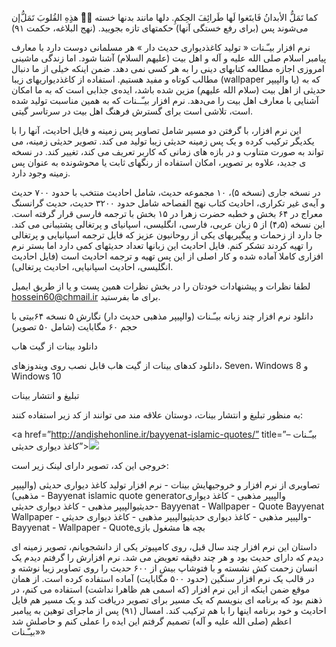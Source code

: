 إن‎‏َّ هذِِهِ القُلوبَ تَمَلُّ‏‏‎ُّ کما تَمَلُّ الأبدانُ فَابتَغوا لَها طَرائِفَ الحِکمِ.
دلها مانند بدنها خسته می‌شوند پس (برای رفع خستگی آنها) حکمتهای تازه بجویید. (نهج البلاغه، حکمت ۹۱)

نرم افزار بیـّـنات « تولید کاغذدیواری حدیث دار »
هر مسلمانی دوست دارد با معارف پیامبر اسلام صلی الله علیه و آله و اهل بیت (علیهم السلام) آشنا شود. اما زندگی ماشینی امروزی اجازه مطالعه کتابهای دینی را به هر کسی نمی دهد. ضمن اینکه خیلی از ما دنبال مطالب کوتاه و مفید هستیم. استفاده از کاغذدیواریهای زیبا (wallpaper یا والپیپر) که به حدیثی از اهل بیت (سلام الله علیهم) مزین شده باشد، ایده‌ی جذابی است که به ما امکان آشنایی با معارف اهل بیت را می‌دهد. نرم افزار بیـّــنات که به همین مناسبت تولید شده است، تلاشی است برای گسترش فرهنگ اهل بیت در سرتاسر گیتی.

این نرم افزار، با گرفتن دو مسیر شامل تصاویر پس زمینه و فایل احادیث، آنها را با یکدیگر ترکیب کرده و یک پس زمینه حدیثی زیبا تولید می کند. تصویر حدیثی زمینه، می تواند به صورت متناوب و در بازه های زمانی که کاربر تعریف می کند، تغییر کند. در نسخه ی جدید، علاوه بر تصویر، امکان استفاده از رنگهای ثابت یا محوشونده به عنوان پس زمینه وجود دارد.

در نسخه جاری (نسخه ۵)، ۱۰ مجموعه حدیث، شامل احادیث منتخب با حدود ۷۰۰ حدیث و آیه‌ی غیر تکراری، احادیث کتاب نهج الفصاحه شامل حدود ۳۲۰۰ حدیث، حدیث گرانسنگ معراج در ۶۴ بخش و خطبه حضرت زهرا در ۱۵ بخش با ترجمه فارسی قرار گرفته است. این نسخه (۴٫۵) از ۵ زبان عربی، فارسی، انگلیسی، اسپانیای و پرتغالی پشتیبانی می کند. جا دارد از زحمات و پیگیریهای یکی از روحانیون عزیز که فایل ترجمه اسپانیایی و پرتغالی را تهیه کردند تشکر کنم. فایل احادیث این زبانها تعداد حدیثهای کمی دارد اما بستر نرم افزاری کاملا آماده شده و کار اصلی از این پس تهیه و ترجمه  احادیث است (فایل احادیث انگلیسی، احادیث اسپانیایی، احادیث پرتغالی).

لطفا نظرات و پیشنهادات خودتان را در بخش نظرات همین پست و یا از طریق ایمیل hossein60@chmail.ir برای ما بفرستید.

دانلود نرم افزار چند زبانه بیـّـنات (والپیپر مذهبی حدیث دار) نگارش ۵ نسخه ۶۴بیتی با حجم ۶۰ مگابایت (شامل ۵۰ تصویر)

دانلود بینات از گیت هاب

دانلود کدهای بینات از گیت هاب
قابل نصب روی ویندوزهای، Seven، Windows 8 و Windows 10

تبلیغ و انتشار بینات

به منظور تبلیغ و انتشار بینات، دوستان علاقه مند می توانند از کد زیر استفاده کنند:

<a href=”http://andishehonline.ir/bayyenat-islamic-quotes/” title=”بیـّـنات – کاغذ دیواری حدیثی”><img src=”http://andishehonline.ir/img/Bayyenat.jpg” border=”0″ width=”128px” height=”94px”/></a>

خروجی این کد، تصویر دارای لینک زیر است:



تصاویری از نرم افزار و خروجیهایش
بینات - نرم افزار تولید کاغذ دیواری حدیثی (والپیپر مذهبی) - Bayyenat islamic quote generatorوالپیپر مذهبی - کاغذ دیواری حدیثیوالپیپر مذهبی - کاغذ دیواری حدیثی- Bayyenat - Wallpaper - Quote Bayyenat Wallpaper - والپیپر مذهبی - کاغذ دیواری حدیثیوالپیپر مذهبی - کاغذ دیواری حدیثی- Bayyenat - Wallpaper - Quoteبچه ها مشغول بازی

داستان این نرم افزار
چند سال قبل، روی کامپیوتر یکی از دانشجویانم، تصویر زمینه ای دیدم که دارای حدیث بود و هر چند دقیقه تعویض می شد. نرم افزارش را گرفتم دیدم یک انسان زحمت کش نشسته و با فتوشاپ بیش از ۶۰۰ حدیث را روی تصاویر زیبا نوشته و در قالب یک نرم افزار سنگین (حدود ۵۰۰ مگابایت) آماده استفاده کرده است. از همان موقع ضمن اینکه از این نرم افزار (که اسمی هم ظاهرا نداشت) استفاده می کنم، در ذهنم بود که برنامه ای بنویسم که یک مسیر برای تصویر دریافت کند و یک مسیر هم فایل احادیث و خود برنامه اینها را با هم ترکیب کند. امسال (۹۱) پس از ماجرای توهین به پیامبر اعظم (صلی الله علیه و آله) تصمیم گرفتم این ایده را عملی کنم و حاصلش شد «بیـّـنات»
